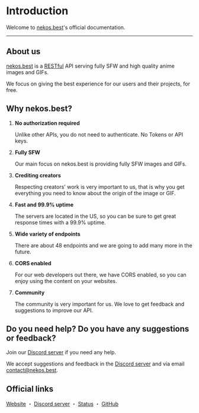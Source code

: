 <!-- markdownlint-disable MD036 -->

# Introduction

Welcome to [nekos.best](https://nekos.best)'s official documentation.

---

## About us

[nekos.best](https://nekos.best) is a [RESTful](https://en.wikipedia.org/wiki/Representational_state_transfer) API serving fully SFW and high quality anime images and GIFs.

We focus on giving the best experience for our users and their projects, for free.

## Why nekos.best?

1. **No authorization required**

    Unlike other APIs, you do not need to authenticate. No Tokens or API keys.

2. **Fully SFW**

    Our main focus on nekos.best is providing fully SFW images and GIFs.

3. **Crediting creators**

    Respecting creators' work is very important to us, that is why you get everything you need to know about the origin of the image or GIF.

4. **Fast and 99.9% uptime**

    The servers are located in the US, so you can be sure to get great response times with a 99.9% uptime.

5. **Wide variety of endpoints**

    There are about 48 endpoints and we are going to add many more in the future.

6. **CORS enabled**

    For our web developers out there, we have CORS enabled, so you can enjoy using the content on your websites.

7. **Community**

    The community is very important for us. We love to get feedback and suggestions to improve our API.

## Do you need help? Do you have any suggestions or feedback?

Join our [Discord server](https://nekos.best/discord?ref=docs) if you need any help.

We accept suggestions and feedback in the [Discord server](https://nekos.best/discord?ref=docs) and via email [contact@nekos.best](mailto:contact@nekos.best).

## Official links

[Website](https://nekos.best) ・ [Discord server](https://nekos.best/discord?ref=docs) ・ [Status](https://status.nekos.best) ・ [GitHub](https://github.com/nekos-best)
